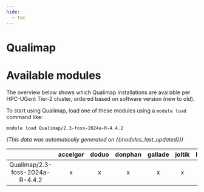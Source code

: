 ```yaml
---
hide:
  - toc
---
```


Qualimap
========

# Available modules


The overview below shows which Qualimap installations are available per HPC-UGent Tier-2 cluster, ordered based on software version (new to old).

To start using Qualimap, load one of these modules using a `module load` command like:

```shell
module load Qualimap/2.3-foss-2024a-R-4.4.2
```

*(This data was automatically generated on {{modules_last_updated}})*

| |accelgor|doduo|donphan|gallade|joltik|litleo|shinx|
| :---: | :---: | :---: | :---: | :---: | :---: | :---: | :---: |
|Qualimap/2.3-foss-2024a-R-4.4.2|x|x|x|x|x|x|x|
